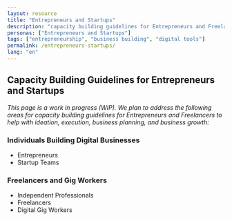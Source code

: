 ```yaml
---
layout: resource
title: "Entrepreneurs and Startups"
description: "capacity building guidelines for Entrepreneurs and Freelancers to help with ideation, execution, business planning, and business growth."
personas: ["Entrepreneurs and Startups"]
tags: ["entrepreneurship", "business building", "digital tools"]
permalink: /entrepreneurs-startups/
lang: "en"
---
```


## Capacity Building Guidelines for Entrepreneurs and Startups

*This page is a work in progress (WIP). We plan to address the following areas for capacity building guidelines for Entrepreneurs and Freelancers to help with ideation, execution, business planning, and business growth:*

### Individuals Building Digital Businesses
- Entrepreneurs
- Startup Teams

### Freelancers and Gig Workers
- Independent Professionals
- Freelancers
- Digital Gig Workers
